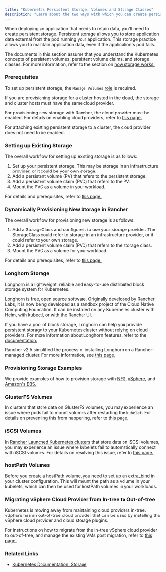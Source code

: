 ```yaml
---
title: "Kubernetes Persistent Storage: Volumes and Storage Classes"
description: "Learn about the two ways with which you can create persistent storage in Kubernetes: persistent volumes and storage classes"
---
```


<head>
  <link rel="canonical" href="https://ranchermanager.docs.rancher.com/how-to-guides/new-user-guides/manage-clusters/create-kubernetes-persistent-storage"/>
</head>

When deploying an application that needs to retain data, you'll need to create persistent storage. Persistent storage allows you to store application data external from the pod running your application. This storage practice allows you to maintain application data, even if the application's pod fails.

The documents in this section assume that you understand the Kubernetes concepts of persistent volumes, persistent volume claims, and storage classes. For more information, refer to the section on [how storage works.](manage-persistent-storage/about-persistent-storage.md)

### Prerequisites

To set up persistent storage, the `Manage Volumes` [role](../../authentication-permissions-and-global-configuration/manage-role-based-access-control-rbac/cluster-and-project-roles.md#project-role-reference) is required.

If you are provisioning storage for a cluster hosted in the cloud, the storage and cluster hosts must have the same cloud provider.

For provisioning new storage with Rancher, the cloud provider must be enabled. For details on enabling cloud providers, refer to [this page.](../../kubernetes-clusters-in-rancher-setup/set-up-cloud-providers/set-up-cloud-providers.md)

For attaching existing persistent storage to a cluster, the cloud provider does not need to be enabled.

### Setting up Existing Storage

The overall workflow for setting up existing storage is as follows:

1. Set up your persistent storage. This may be storage in an infrastructure provider, or it could be your own storage.
2. Add a persistent volume (PV) that refers to the persistent storage.
3. Add a persistent volume claim (PVC) that refers to the PV.
4. Mount the PVC as a volume in your workload.

For details and prerequisites, refer to [this page.](manage-persistent-storage/set-up-existing-storage.md)

### Dynamically Provisioning New Storage in Rancher

The overall workflow for provisioning new storage is as follows:

1. Add a StorageClass and configure it to use your storage provider. The StorageClass could refer to storage in an infrastructure provider, or it could refer to your own storage.
2. Add a persistent volume claim (PVC) that refers to the storage class.
3. Mount the PVC as a volume for your workload.

For details and prerequisites, refer to [this page.](manage-persistent-storage/dynamically-provision-new-storage.md)

### Longhorn Storage

[Longhorn](https://longhorn.io/) is a lightweight, reliable and easy-to-use distributed block storage system for Kubernetes.

Longhorn is free, open source software. Originally developed by Rancher Labs, it is now being developed as a sandbox project of the Cloud Native Computing Foundation. It can be installed on any Kubernetes cluster with Helm, with kubectl, or with the Rancher UI.

If you have a pool of block storage, Longhorn can help you provide persistent storage to your Kubernetes cluster without relying on cloud providers. For more information about Longhorn features, refer to the [documentation.](https://longhorn.io/docs/latest/what-is-longhorn/)

Rancher v2.5 simplified the process of installing Longhorn on a Rancher-managed cluster. For more information, see [this page.](../../../../integrations-in-rancher/longhorn.md)

### Provisioning Storage Examples

We provide examples of how to provision storage with [NFS,](../provisioning-storage-examples/nfs-storage.md) [vSphere,](../provisioning-storage-examples/vsphere-storage.md) and [Amazon's EBS.](../provisioning-storage-examples/persistent-storage-in-amazon-ebs.md)

### GlusterFS Volumes

In clusters that store data on GlusterFS volumes, you may experience an issue where pods fail to mount volumes after restarting the `kubelet`. For details on preventing this from happening, refer to [this page.](manage-persistent-storage/about-glusterfs-volumes.md)

### iSCSI Volumes

In [Rancher Launched Kubernetes clusters](../../launch-kubernetes-with-rancher/launch-kubernetes-with-rancher.md) that store data on iSCSI volumes, you may experience an issue where kubelets fail to automatically connect with iSCSI volumes. For details on resolving this issue, refer to [this page.](manage-persistent-storage/install-iscsi-volumes.md)

### hostPath Volumes
Before you create a hostPath volume, you need to set up an [extra_bind](https://rancher.com/docs/rke/latest/en/config-options/services/services-extras/#extra-binds/) in your cluster configuration. This will mount the path as a volume in your kubelets, which can then be used for hostPath volumes in your workloads.

### Migrating vSphere Cloud Provider from In-tree to Out-of-tree

Kubernetes is moving away from maintaining cloud providers in-tree. vSphere has an out-of-tree cloud provider that can be used by installing the vSphere cloud provider and cloud storage plugins.

For instructions on how to migrate from the in-tree vSphere cloud provider to out-of-tree, and manage the existing VMs post migration, refer to [this page.](../../kubernetes-clusters-in-rancher-setup/set-up-cloud-providers/configure-out-of-tree-vsphere.md)

### Related Links

- [Kubernetes Documentation: Storage](https://kubernetes.io/docs/concepts/storage/)
